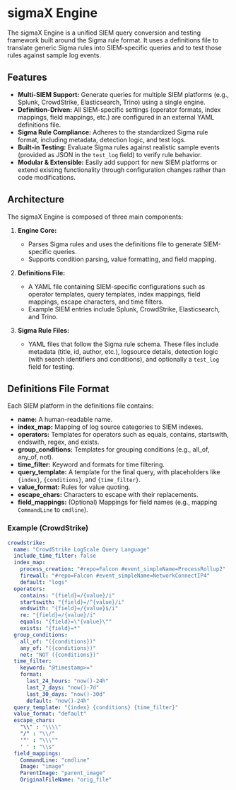 # sigmaX Engine

The sigmaX Engine is a unified SIEM query conversion and testing framework built around the Sigma rule format. It uses a definitions file to translate generic Sigma rules into SIEM-specific queries and to test those rules against sample log events.

## Features

- **Multi-SIEM Support:** Generate queries for multiple SIEM platforms (e.g., Splunk, CrowdStrike, Elasticsearch, Trino) using a single engine.
- **Definition-Driven:** All SIEM-specific settings (operator formats, index mappings, field mappings, etc.) are configured in an external YAML definitions file.
- **Sigma Rule Compliance:** Adheres to the standardized Sigma rule format, including metadata, detection logic, and test logs.
- **Built-in Testing:** Evaluate Sigma rules against realistic sample events (provided as JSON in the `test_log` field) to verify rule behavior.
- **Modular & Extensible:** Easily add support for new SIEM platforms or extend existing functionality through configuration changes rather than code modifications.

## Architecture

The sigmaX Engine is composed of three main components:

1. **Engine Core:**  
   - Parses Sigma rules and uses the definitions file to generate SIEM-specific queries.
   - Supports condition parsing, value formatting, and field mapping.

2. **Definitions File:**  
   - A YAML file containing SIEM-specific configurations such as operator templates, query templates, index mappings, field mappings, escape characters, and time filters.
   - Example SIEM entries include Splunk, CrowdStrike, Elasticsearch, and Trino.

3. **Sigma Rule Files:**  
   - YAML files that follow the Sigma rule schema. These files include metadata (title, id, author, etc.), logsource details, detection logic (with search identifiers and conditions), and optionally a `test_log` field for testing.

## Definitions File Format

Each SIEM platform in the definitions file contains:

- **name:** A human-readable name.
- **index_map:** Mapping of log source categories to SIEM indexes.
- **operators:** Templates for operators such as equals, contains, startswith, endswith, regex, and exists.
- **group_conditions:** Templates for grouping conditions (e.g., all_of, any_of, not).
- **time_filter:** Keyword and formats for time filtering.
- **query_template:** A template for the final query, with placeholders like `{index}`, `{conditions}`, and `{time_filter}`.
- **value_format:** Rules for value quoting.
- **escape_chars:** Characters to escape with their replacements.
- **field_mappings:** (Optional) Mappings for field names (e.g., mapping `CommandLine` to `cmdline`).

### Example (CrowdStrike)

```yaml
crowdstrike:
  name: "CrowdStrike LogScale Query Language"
  include_time_filter: false
  index_map:
    process_creation: "#repo=Falcon #event_simpleName=ProcessRollup2"
    firewall: "#repo=Falcon #event_simpleName=NetworkConnectIP4"
    default: "logs"
  operators:
    contains: "{field}=/{value}/i"
    startswith: "{field}=/^{value}/i"
    endswith: "{field}=/{value}$/i"
    re: "{field}=/{value}/i"
    equals: "{field}=\"{value}\""
    exists: "{field}=*"
  group_conditions:
    all_of: "({conditions})"
    any_of: "({conditions})"
    not: "NOT ({conditions})"
  time_filter:
    keyword: "@timestamp>="
    format:
      last_24_hours: "now()-24h"
      last_7_days: "now()-7d"
      last_30_days: "now()-30d"
      default: "now()-24h"
  query_template: "{index} {conditions} {time_filter}"
  value_format: "default"
  escape_chars:
    "\\" : "\\\\"
    "/" : "\\/"
    '"' : "\\\""
    ' ' : "\\s"
  field_mappings:
    CommandLine: "cmdline"
    Image: "image"
    ParentImage: "parent_image"
    OriginalFileName: "orig_file"
